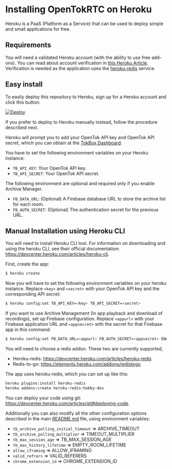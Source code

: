 # Installing OpenTokRTC on Heroku

Heroku is a PaaS (Platform as a Service) that can be used to deploy simple and small applications
for free.

## Requirements

You will need a validated Heroku account (with the ability to use free add-ons). You can read about account verification in [this Heroku Article](https://devcenter.heroku.com/articles/account-verification). Verification is needed as the application uses the [heroku-redis](https://devcenter.heroku.com/articles/heroku-redis) service.

## Easy install

To easily deploy this repository to Heroku, sign up for a Heroku account and click this
button:

[![Deploy](https://www.herokucdn.com/deploy/button.svg)](https://heroku.com/deploy?template=https://github.com/opentok/OpenTokRTC-V2)

If you prefer to deploy to Heroku manually instead, follow the procedure described next.

Heroku will prompt you to add your OpenTok API key and OpenTok API secret, which you can obtain at the [TokBox Dashboard](https://tokbox.com/account).

You have to set the following environment variables on your Heroku instance:

- `TB_API_KEY`: Your OpenTok API key.
- `TB_API_SECRET`: Your OpenTok API secret.

The following environment are optional and required only if you enable Archive Manager.

- `FB_DATA_URL`: (Optional) A Firebase database URL to store the archive list for each room.
- `FB_AUTH_SECRET`: (Optional) The authentication secret for the previous URL.

## Manual Installation using Heroku CLI

You will need to install Heroku CLI tool. For information on downloading and using the heroku CLI, see their official documentation: https://devcenter.heroku.com/articles/heroku-cli.

First, create the app:

```sh
$ heroku create
```

Now you will have to set the following environment variables on your heroku instance. Replace `<key>` and `<secret>` with your OpenTok API key and the corresponding API secret:

```sh
$ heroku config:set TB_API_KEY=<key> TB_API_SECRET=<secret>
```

If you want to use Archive Management (In app playback and download of recordings), set up Firebase configuration. Replace `<appurl>` with your Firebase application URL and `<appsecret>` with the secret for that Firebase app in this command:

```sh
$ heroku config:set FB_DATA_URL=<appurl> FB_AUTH_SECRET=<appsecret> ENABLE_ARCHIVE_MANAGER=true
```

You will need to choose a redis addon. These two are currently supported,
 - Heroku-redis: https://devcenter.heroku.com/articles/heroku-redis
 - Redis-to-go: https://elements.heroku.com/addons/redistogo

The app uses heroku-redis, which you can set up like this:

```sh
heroku plugins:install heroku-redis
heroku addons:create heroku-redis:hobby-dev
```

You can deploy your code using git: https://devcenter.heroku.com/articles/git#deploying-code.

Additionally you can also modify all the other configuration options described in the main
[README.md](README.md) file, using environment variables:

- `tb_archive_polling_initial_timeout` => ARCHIVE_TIMEOUT
- `tb_archive_polling_multiplier` => TIMEOUT_MULTIPLIER
- `tb_max_session_age` => TB_MAX_SESSION_AGE
- `tb_max_history_lifetime` => EMPTY_ROOM_LIFETIME
- `allow_iframing` => ALLOW_IFRAMING
- `valid_refrers` => VALID_REFERERS
- `chrome_extension_id` => CHROME_EXTENSION_ID
